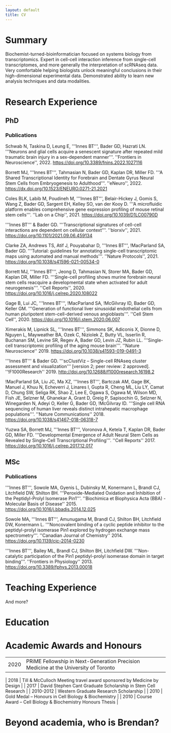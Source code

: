 ```yaml
---
layout: default
title: CV
---
```


# Summary
Biochemist-turned-bioinformatician focused on systems biology from transcriptomics.  Expert in cell-cell interaction inference from single-cell transcriptomes, and more generally the interpretation of scRNAseq data.  Very comfortable helping biologists unlock meaningful conclusions in their high-dimensional experimental data.  Demonstrated ability to learn new analysis techniques and data modalities.

# Research Experience
## PhD
### Publications

Schwab N, Taskina D, Leung E, '''Innes BT''', Bader GD, Hazrati LN.  '''Neurons and glial cells acquire a senescent signature after repeated mild traumatic brain injury in a sex-dependent manner'''. ''Frontiers in Neuroscience'', 2022. https://doi.org/10.3389/fnins.2022.1027116

Borrett MJ, '''Innes BT''', Tahmasian N, Bader GD, Kaplan DR, Miller FD. '''A Shared Transcriptional Identity for Forebrain and Dentate Gyrus Neural Stem Cells from Embryogenesis to Adulthood'''. ''eNeuro'', 2022. https://dx.doi.org/10.1523/ENEURO.0271-21.2021

Coles BLK, Labib M, Poudineh M, '''Innes BT''', Belair-Hickey J, Gomis S, Wang Z, Bader GD, Sargent EH, Kelley SO, van der Kooy D. '''A microfluidic platform enables comprehensive gene expression profiling of mouse retinal stem cells'''. ''Lab on a Chip'', 2021. https://doi.org/10.1039/D1LC00790D

'''Innes BT''' & Bader GD. '''Transcriptional signatures of cell-cell interactions are dependent on cellular context'''. ''biorxiv'', 2021. https://doi.org/10.1101/2021.09.06.459134

Clarke ZA, Andrews TS, Atif J, Pouyabahar D, '''Innes BT''', !MacParland SA,  Bader GD.  '''Tutorial: guidelines for annotating single-cell transcriptomic maps using automated and manual methods'''. ''Nature Protocols'', 2021. https://doi.org/10.1038/s41596-021-00534-0

Borrett MJ, '''Innes BT''', Jeong D, Tahmasian N, Storer MA, Bader GD, Kaplan DR, Miller FD.  '''Single-cell profiling shows murine forebrain neural stem cells reacquire a developmental state when activated for adult neurogenesis'''. ''Cell Reports'', 2020. https://doi.org/10.1016/j.celrep.2020.108022

Gage B, Lui JC, '''Innes BT''', !MacParland SA, !McGilvray ID, Bader GD, Keller GM. '''Generation of functional
liver sinusoidal endothelial cells from human pluripotent stem-cell-derived venous angioblasts'''. ''Cell
Stem Cell'', 2020. https://doi.org/10.1016/j.stem.2020.06.007

Ximerakis M, Lipnick SL, '''Innes BT''', Simmons SK, Adiconis X, Dionne D, Nguyen L, Mayweather BA, Ozek C, Niziolek Z, Butty VL, Isserlin R, Buchanan SM, Levine SR, Regev A, Bader GD, Levin JZ, Rubin LL. '''Single-cell transcriptomic profiling of the aging mouse brain'''. ''Nature Neuroscience'' 2019. https://doi.org/10.1038/s41593-019-0491-3

'''Innes BT''' & Bader GD. '''scClustViz – Single-cell RNAseq cluster assessment and visualization''' [version 2; peer review: 2 approved]. ''!F1000Research'' 2019. http://doi.org/10.12688/f1000research.16198.2

!MacParland SA, Liu JC, Ma XZ, '''Innes BT''', Bartczak AM, Gage BK, Manuel J, Khuu N, Echeverri J, Linares I, Gupta R, Cheng ML, Liu LY, Camat D, Chung SW, Seliga RK, Shao Z, Lee E, Ogawa S, Ogawa M, Wilson MD, Fish JE, Selzner M, Ghanekar A, Grant D, Greig P, Sapisochin G, Selzner N, Winegarden N, Adeyi O, Keller G, Bader GD, !McGilvray ID. '''Single cell RNA sequencing of human liver reveals distinct intrahepatic macrophage populations'''. ''Nature Communications'' 2018. https://doi.org/10.1038/s41467-018-06318-7

Yuzwa SA, Borrett MJ, '''Innes BT''', Voronova A, Ketela T, Kaplan DR, Bader GD, Miller FD. '''Developmental Emergence of Adult Neural Stem Cells as Revealed by Single-Cell Transcriptional Profiling'''. ''Cell Reports'' 2017.  https://doi.org/10.1016/j.celrep.2017.12.017



## MSc
### Publications
'''Innes BT''', Sowole MA, Gyenis L, Dubinsky M, Konermann L, Brandl CJ, Litchfield DW, Shilton BH. '''Peroxide-Mediated Oxidation and Inhibition of the Peptidyl-Prolyl Isomerase Pin1'''. ''Biochimica et Biophysica Acta (BBA) - Molecular Basis of Disease'' 2015. https://doi.org/10.1016/j.bbadis.2014.12.025

Sowole MA, '''Innes BT''', Amunugama M, Brandl CJ, Shilton BH, Litchfield DW, Konermann L. '''Noncovalent binding of a cyclic peptide inhibitor to the peptidyl-prolyl isomerase Pin1 explored by hydrogen exchange mass spectrometry'''. ''Canadian Journal of Chemistry'' 2014. https://doi.org/10.1139/cjc-2014-0230

'''Innes BT''', Bailey ML, Brandl CJ, Shilton BH, Litchfield DW. '''Non-catalytic participation of the Pin1 peptidyl-prolyl isomerase domain in target binding'''. ''Frontiers in Physiology'' 2013. https://doi.org/10.3389/fphys.2013.00018



# Teaching Experience
And more?  

# Education


# Academic Awards and Honours
<table>
  <tr>
    <td>2020</td>
    <td>PRiME Fellowship in Next-Generation Precision Medicine at the University of Toronto</td>
  </tr>
</table>
| 2018 | Till & McCulloch Meeting travel award sponsored by Medicine by Design |
| 2017 | David Stephen Cant Graduate Scholarship in Stem Cell Research |
| 2010-2012 | Western Graduate Research Scholarship |
| 2010 | Gold Medal – Honours in Cell Biology & Biochemistry |
| 2010 | Course Award – Cell Biology & Biochemistry Honours Thesis |

# Beyond academia, who is Brendan?
